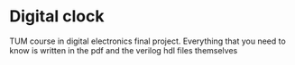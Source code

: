 # Digital clock
TUM course in digital electronics final project.
Everything that you need to know is written in the pdf and the verilog hdl files themselves
